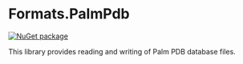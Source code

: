 # Formats.PalmPdb

[![NuGet package](https://img.shields.io/nuget/vpre/Tetractic.Formats.PalmPdb?logo=nuget)](https://www.nuget.org/packages/Tetractic.Formats.PalmPdb/)

This library provides reading and writing of Palm PDB database files.
